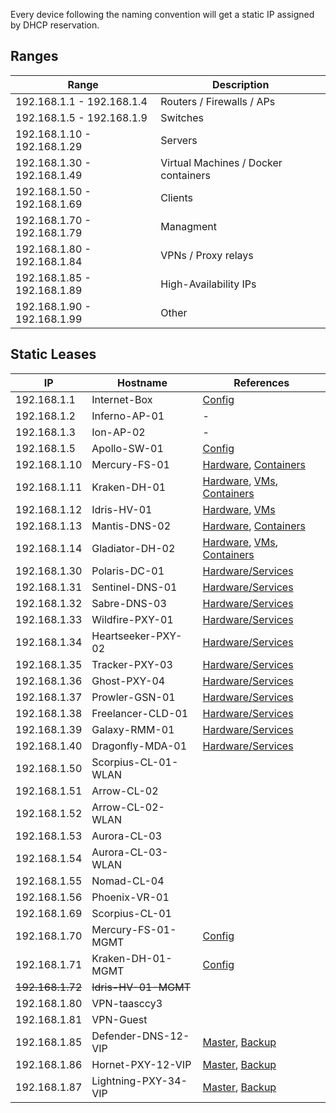 Every device following the naming convention will get a static IP assigned by DHCP reservation. 
## Ranges

| Range                       | Description                          |
| --------------------------- | ------------------------------------ |
| 192.168.1.1 - 192.168.1.4   | Routers / Firewalls / APs            |
| 192.168.1.5 - 192.168.1.9   | Switches                             |
| 192.168.1.10 - 192.168.1.29 | Servers                              |
| 192.168.1.30 - 192.168.1.49 | Virtual Machines / Docker containers |
| 192.168.1.50 - 192.168.1.69 | Clients                              | 
| 192.168.1.70 - 192.168.1.79 | Managment                            |
| 192.168.1.80 - 192.168.1.84 | VPNs / Proxy relays                  |
| 192.168.1.85 - 192.168.1.89 | High-Availability IPs                |
| 192.168.1.90 - 192.168.1.99 | Other                                |

## Static Leases

| IP | Hostname | References |
| ---- | ---- | ---- |
| 192.168.1.1 | Internet-Box | [Config](http://192.168.1.1) |
| 192.168.1.2 | Inferno-AP-01 | - |
| 192.168.1.3 | Ion-AP-02 | - |
| 192.168.1.5 | Apollo-SW-01 | [Config](https://ui.internaldomain1.com) |
| 192.168.1.10 | Mercury-FS-01 | [Hardware](servers.md#mercury-fs-01), [Containers](apps.md#mercury-fs-01) |
| 192.168.1.11 | Kraken-DH-01 | [Hardware](servers.md#kraken-dh-01), [VMs](apps.md#kraken-dh-01), [Containers](apps.md#kraken-dh-01-1) |
| 192.168.1.12 | Idris-HV-01 | [Hardware](servers.md#idris-hv-01), [VMs](apps.md#idris-hv-01) |
| 192.168.1.13 | Mantis-DNS-02 | [Hardware](servers.md#mantis-dns-02), [Containers](apps.md#mantis-dns-02) |
| 192.168.1.14 | Gladiator-DH-02 | [Hardware](servers.md#gladiator-dh-02), [VMs](apps.md#gladiator-dh-02), [Containers](apps.md#gladiator-dh-02-1) |
| 192.168.1.30 | Polaris-DC-01 | [Hardware/Services](apps.md#polaris-dc-01) |
| 192.168.1.31 | Sentinel-DNS-01 | [Hardware/Services](apps.md#sentinel-dns-01) |
| 192.168.1.32 | Sabre-DNS-03 | [Hardware/Services](apps.md#sabre-dns-03) |
| 192.168.1.33 | Wildfire-PXY-01 | [Hardware/Services](apps.md#wildfire-pxy-01) |
| 192.168.1.34 | Heartseeker-PXY-02 | [Hardware/Services](apps.md#heartseeker-pxy-02) |
| 192.168.1.35 | Tracker-PXY-03 | [Hardware/Services](apps.md#tracker-pxy-03) |
| 192.168.1.36 | Ghost-PXY-04 | [Hardware/Services](apps.md#ghost-pxy-04) |
| 192.168.1.37 | Prowler-GSN-01 | [Hardware/Services](apps.md#prowler-gsn-01) |
| 192.168.1.38 | Freelancer-CLD-01 | [Hardware/Services](apps.md#freelancer-cld-01) |
| 192.168.1.39 | Galaxy-RMM-01 | [Hardware/Services](apps.md#galaxy-rmm-01) |
| 192.168.1.40 | Dragonfly-MDA-01 | [Hardware/Services](apps.md#dragonfly-mda-01) |
| 192.168.1.50 | Scorpius-CL-01-WLAN |  |
| 192.168.1.51 | Arrow-CL-02 |  |
| 192.168.1.52 | Arrow-CL-02-WLAN |  |
| 192.168.1.53 | Aurora-CL-03 |  |
| 192.168.1.54 | Aurora-CL-03-WLAN |  |
| 192.168.1.55 | Nomad-CL-04 |  |
| 192.168.1.56 | Phoenix-VR-01 |  |
| 192.168.1.69 | Scorpius-CL-01 |  |
| 192.168.1.70 | Mercury-FS-01-MGMT | [Config](http://192.168.1.70) |
| 192.168.1.71 | Kraken-DH-01-MGMT | [Config](http://192.168.1.71) |
| ~~192.168.1.72~~ | ~~Idris-HV-01-MGMT~~ |  |
| 192.168.1.80 | VPN-taasccy3 |  |
| 192.168.1.81 | VPN-Guest |  |
| 192.168.1.85 | Defender-DNS-12-VIP | [Master](apps.md#sentinel-dns-01), [Backup](apps.md#mantis-dns-02) |
| 192.168.1.86 | Hornet-PXY-12-VIP | [Master](apps.md#wildfire-pxy-01), [Backup](apps.md#heartseeker-pxy-02) |
| 192.168.1.87 | Lightning-PXY-34-VIP | [Master](apps.md#tracker-pxy-03), [Backup](apps.md#ghost-pxy-04) |

